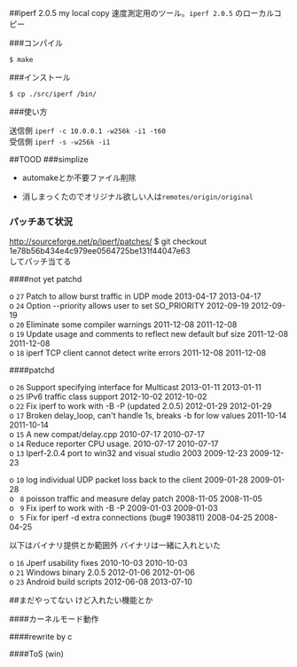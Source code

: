 ##iperf 2.0.5 my local copy
速度測定用のツール。`iperf 2.0.5` のローカルコピー  

###コンパイル

    $ make  

###インストール

    $ cp ./src/iperf /bin/  

###使い方

送信側 `iperf -c 10.0.0.1 -w256k -i1 -t60`   
受信側 `iperf -s -w256k -i1`   

##TOOD
###simplize

* automakeとか不要ファイル削除  

* 消しまっくたのでオリジナル欲しい人は`remotes/origin/original`   

### パッチあて状況

http://sourceforge.net/p/iperf/patches/
    $ git checkout 1e78b56b434e4c979ee0564725be131f44047e63   
してパッチ当てる

####not yet patchd

o `27` Patch to allow burst traffic in UDP mode                          2013-04-17  2013-04-17  
o `24` Option --priority allows user to set SO_PRIORITY                  2012-09-19  2012-09-19  
o `20` Eliminate some compiler warnings                                  2011-12-08  2011-12-08  
o `19` Update usage and comments to reflect new default buf size         2011-12-08  2011-12-08  
o `18` iperf TCP client cannot detect write errors                       2011-12-08  2011-12-08  

####patchd

o `26` Support specifying interface for Multicast                        2013-01-11  2013-01-11  
o `25` IPv6 traffic class support                                        2012-10-02  2012-10-02  
o `22` Fix iperf to work with -B -P (updated 2.0.5)                      2012-01-29  2012-01-29  
o `17` Broken delay_loop, can't handle 1s, breaks -b for low values      2011-10-14  2011-10-14  
o `15` A new compat/​delay.cpp                                           2010-07-17  2010-07-17  
o `14` Reduce reporter CPU usage.                                        2010-07-17  2010-07-17  
o `13` Iperf-2.0.4 port to win32 and visual studio 2003                  2009-12-23  2009-12-23  

o `10` log individual UDP packet loss back to the client                 2009-01-28  2009-01-28  
o ` 8` poisson traffic and measure delay patch                           2008-11-05  2008-11-05  
o ` 9` Fix iperf to work with -B -P                                      2009-01-03  2009-01-03  
o ` 5` Fix for iperf -d extra connections (bug# 1903811)                 2008-04-25  2008-04-25  

以下はバイナリ提供とか範囲外 バイナリは一緒に入れといた  

o `16`    Jperf usability fixes                                          2010-10-03  2010-10-03  
o `21`    Windows binary 2.0.5                                           2012-01-06  2012-01-06  
o `23`    Android build scripts                                          2012-06-08  2013-07-10  

##まだやってない けど入れたい機能とか

####カーネルモード動作   

####rewrite by c   

####ToS  (win)  

